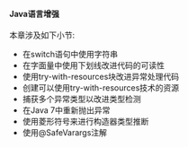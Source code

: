 #### Java语言增强

本章涉及如下小节:

* 在switch语句中使用字符串
* 在字面量中使用下划线改进代码的可读性
* 使用try-with-resources块改进异常处理代码
* 创建可以使用try-with-resources技术的资源
* 捕获多个异常类型以改进类型检测
* 在Java 7中重新抛出异常
* 使用菱形符号来进行构造器类型推断
* 使用@SafeVarargs注解